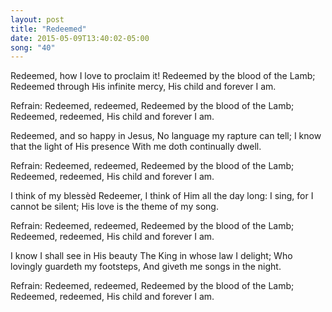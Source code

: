 ```yaml
---
layout: post
title: "Redeemed"
date: 2015-05-09T13:40:02-05:00
song: "40"
---
```

Redeemed, how I love to proclaim it!
Redeemed by the blood of the Lamb;
Redeemed through His infinite mercy,
His child and forever I am.

Refrain:
Redeemed, redeemed,
Redeemed by the blood of the Lamb;
Redeemed, redeemed,
His child and forever I am.

Redeemed, and so happy in Jesus,
No language my rapture can tell;
I know that the light of His presence
With me doth continually dwell.

Refrain:
Redeemed, redeemed,
Redeemed by the blood of the Lamb;
Redeemed, redeemed,
His child and forever I am.

I think of my blessèd Redeemer,
I think of Him all the day long:
I sing, for I cannot be silent;
His love is the theme of my song.

Refrain:
Redeemed, redeemed,
Redeemed by the blood of the Lamb;
Redeemed, redeemed,
His child and forever I am.

I know I shall see in His beauty
The King in whose law I delight;
Who lovingly guardeth my footsteps,
And giveth me songs in the night.

Refrain:
Redeemed, redeemed,
Redeemed by the blood of the Lamb;
Redeemed, redeemed,
His child and forever I am.
